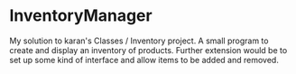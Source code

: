 # InventoryManager
My solution to karan's Classes / Inventory project.
A small program to create and display an inventory of products. 
Further extension would be to set up some kind of interface and allow items to be added and removed.
